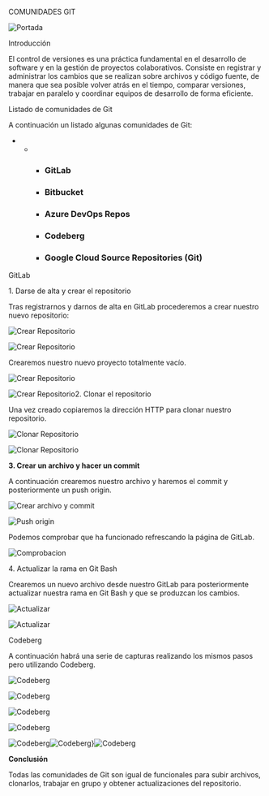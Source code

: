 COMUNIDADES GIT

![Portada](img/portada.png)

Introducción

El control de versiones es una práctica fundamental en el desarrollo de
software y en la gestión de proyectos colaborativos. Consiste en
registrar y administrar los cambios que se realizan sobre archivos y
código fuente, de manera que sea posible volver atrás en el tiempo,
comparar versiones, trabajar en paralelo y coordinar equipos de
desarrollo de forma eficiente.

Listado de comunidades de Git

A continuación un listado algunas comunidades de Git:

-   -   -   ### GitLab

        -   ### Bitbucket

        -   ### Azure DevOps Repos 

        -   ### Codeberg

        -   ### Google Cloud Source Repositories (Git)

GitLab

1\. Darse de alta y crear el repositorio

Tras registrarnos y darnos de alta en GitLab procederemos a crear
nuestro nuevo repositorio:

![Crear Repositorio](img/1.png)

![Crear Repositorio](img/2.png)

Crearemos nuestro nuevo proyecto totalmente vacío.

![Crear Repositorio](img/3.png)

![Crear Repositorio](img/4.png)2. Clonar el repositorio

Una vez creado copiaremos la dirección HTTP para clonar nuestro
repositorio.

![Clonar Repositorio](img/5.png)

![Clonar Repositorio](img/6.png)

**3. Crear un archivo y hacer un commit**

A continuación crearemos nuestro archivo y haremos el commit y
posteriormente un push origin.

![Crear archivo y commit](img/7.png)

![Push origin](img/8.png)

Podemos comprobar que ha funcionado refrescando la página de GitLab.

![Comprobacion](img/9.png)

4\. Actualizar la rama en Git Bash

Crearemos un nuevo archivo desde nuestro GitLab para posteriormente
actualizar nuestra rama en Git Bash y que se produzcan los cambios.

![Actualizar](img/10.png)

![Actualizar](img/11.png)

Codeberg

A continuación habrá una serie de capturas realizando los mismos pasos
pero utilizando Codeberg.

![Codeberg](img/12.png)

![Codeberg](img/13.png)

![Codeberg](img/14.png)

![Codeberg](img/15.png)

![Codeberg](img/16.png)![Codeberg](img/17.png)}![Codeberg](img/18.png)

**Conclusión**

Todas las comunidades de Git son igual de funcionales para subir
archivos, clonarlos, trabajar en grupo y obtener actualizaciones del
repositorio.
